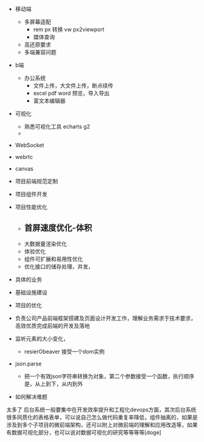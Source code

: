 - 移动端
  - 多屏幕适配
    - rem px 转换 vw px2viewport
    - 媒体查询
  - 高还原要求
  - 多端兼容问题
- b端
  - 办公系统
    - 文件上传，大文件上传，断点续传
    - excel pdf word 预览，导入导出
    - 富文本编辑器
- 可视化
  - 熟悉可视化工具 echarts g2
  -

- WebSocket
- webrtc
- canvas

- 项目前端规范定制
- 项目组件开发

- 项目性能优化
  - 首屏速度优化-体积
    -
  - 大数据量渲染优化
  - 体验优化
  - 组件可扩展和易用性优化
  - 优化接口的储存处理，并发，

- 具体的业务
- 基础设施建设
- 项目的优化

- 负责公司产品前端框架搭建及页面设计开发工作，理解业务需求于技术要求，高效优质完成前端的开发及落地

- 监听元素的大小变化，
  - resierObeaver 接受一个dom实例
- json.parse
  - 把一个有效json字符串转换为对象，第二个参数接受一个函数，执行顺序是，从上到下，从内到外
- 如何解决难题

太多了 后台系统一般要集中在开发效率提升和工程化devops方面，其次后台系统很多同质化的表格表单，可以说自己怎么做代码重复率降低，组件抽离的，如果是涉及到多个子项目的微前端架构，还可以附上对微前端的理解和应用改造等，如果有数据可视化部分，也可以说对数据可视化的研究等等等等[doge]